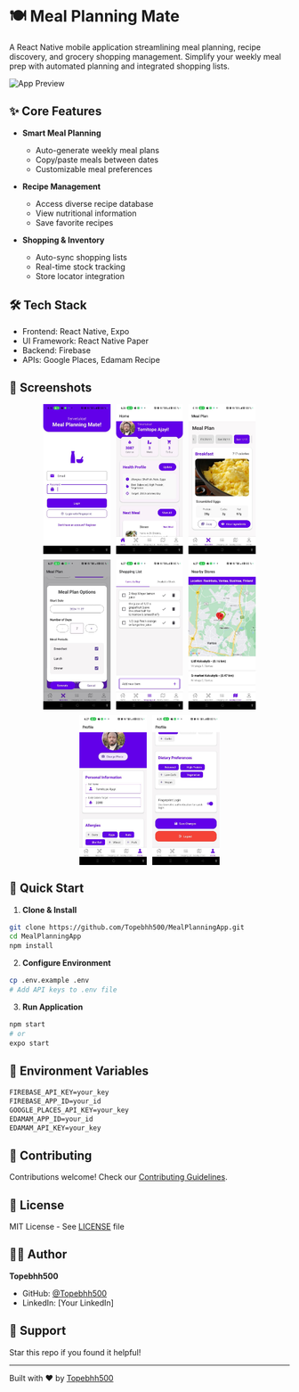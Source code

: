 # 🍽️ Meal Planning Mate

A React Native mobile application streamlining meal planning, recipe discovery, and grocery shopping management. Simplify your weekly meal prep with automated planning and integrated shopping lists.

![App Preview](app-preview.gif)

## ✨ Core Features

- **Smart Meal Planning**

  - Auto-generate weekly meal plans
  - Copy/paste meals between dates
  - Customizable meal preferences

- **Recipe Management**

  - Access diverse recipe database
  - View nutritional information
  - Save favorite recipes

- **Shopping & Inventory**
  - Auto-sync shopping lists
  - Real-time stock tracking
  - Store locator integration

## 🛠️ Tech Stack

- Frontend: React Native, Expo
- UI Framework: React Native Paper
- Backend: Firebase
- APIs: Google Places, Edamam Recipe

## 📱 Screenshots

<div align="center">
  <div style="display: flex; flex-wrap: wrap; gap: 10px; justify-content: center;">
    <img src="screenshots/1.jpg" width="24%" alt="Login Screen"/>
    <img src="screenshots/2.jpg" width="24%" alt="Home Screen"/>
    <img src="screenshots/3.jpg" width="24%" alt="Meal Plan"/>
    <img src="screenshots/4.jpg" width="24%" alt="Generate Meal"/>
    <img src="screenshots/5.jpg" width="24%" alt="Shopping List"/>
    <img src="screenshots/6.jpg" width="24%" alt="Nearby Stores"/>
    <img src="screenshots/7.jpg" width="24%" alt="Profile Page"/>
    <img src="screenshots/8.jpg" width="24%" alt="Logout Option"/>
  </div>
</div>

## 🚀 Quick Start

1. **Clone & Install**

```bash
git clone https://github.com/Topebhh500/MealPlanningApp.git
cd MealPlanningApp
npm install
```

2. **Configure Environment**

```bash
cp .env.example .env
# Add API keys to .env file
```

3. **Run Application**

```bash
npm start
# or
expo start
```

## 🔑 Environment Variables

```env
FIREBASE_API_KEY=your_key
FIREBASE_APP_ID=your_id
GOOGLE_PLACES_API_KEY=your_key
EDAMAM_APP_ID=your_id
EDAMAM_API_KEY=your_key
```

## 🤝 Contributing

Contributions welcome! Check our [Contributing Guidelines](CONTRIBUTING.md).

## 📄 License

MIT License - See [LICENSE](LICENSE) file

## 👨‍💻 Author

**Topebhh500**

- GitHub: [@Topebhh500](https://github.com/Topebhh500)
- LinkedIn: [Your LinkedIn]

## 🌟 Support

Star this repo if you found it helpful!

---

Built with ❤️ by [Topebhh500](https://github.com/Topebhh500)
